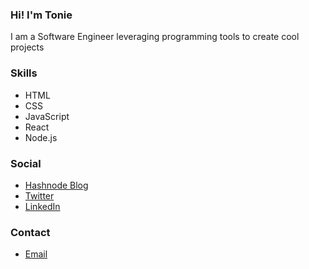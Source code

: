 ### Hi! I'm Tonie
I am a Software Engineer leveraging programming tools to create cool projects

### Skills
- HTML
- CSS
- JavaScript
- React 
- Node.js

### Social
- [Hashnode Blog](https://tonie.hashnode.dev/)
- [Twitter](https://twitter.com/Tonie_NG)
- [LinkedIn](https://www.linkedin.com/in/tonie-NG/)

### Contact
- [Email](victornwanochi@gmail.com)





